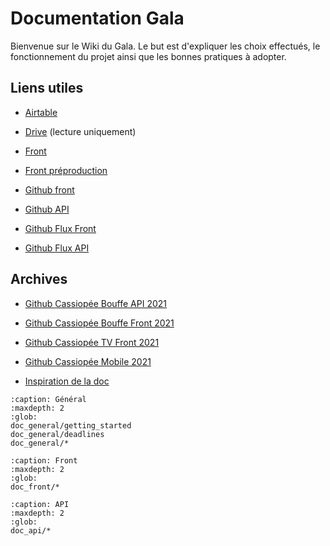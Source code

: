 # Documentation Gala

Bienvenue sur le Wiki du Gala. Le but est d'expliquer les choix effectués, le fonctionnement du projet ainsi que les bonnes pratiques à adopter.

## Liens utiles

- [Airtable](https://airtable.com/appqykVIKCb2Odbw6/tblszzbNbuEUSjNgh/viwNc5b9GbV02sJ9a?blocks=hide)

- [Drive](https://drive.google.com/drive/folders/1WYm4TfRp1VYEhqg8YBBpG-gd1d8Na-O8) (lecture uniquement)

- [Front](https://gala.utt.fr)

- [Front préproduction](https://gala.dev.uttnetgroup.fr)

- [Github front](https://github.com/ungdev/Gala-Front)

- [Github API](https://github.com/ungdev/Gala-Api)

- [Github Flux Front](https://github.com/ungdev/Gala-Flux-Client)

- [Github Flux API](https://github.com/ungdev/Gala-Flux-Server)

## Archives

- [Github Cassiopée Bouffe API 2021](https://github.com/ungdev/cassiopee-bouffe-api)

- [Github Cassiopée Bouffe Front 2021](https://github.com/ungdev/cassiopee-bouffe-front)

- [Github Cassiopée TV Front 2021](https://github.com/ungdev/TV-Front)

- [Github Cassiopée Mobile 2021](https://github.com/ungdev/cassiopee-mobile)

- [Inspiration de la doc](https://ua.rtfd.io)


```{toctree}
:caption: Général
:maxdepth: 2
:glob:
doc_general/getting_started
doc_general/deadlines
doc_general/*
```

```{toctree}
:caption: Front
:maxdepth: 2
:glob:
doc_front/*
```

```{toctree}
:caption: API
:maxdepth: 2
:glob:
doc_api/*
```

